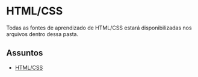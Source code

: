 # HTML/CSS
Todas as fontes de aprendizado de HTML/CSS estará disponibilizadas nos arquivos dentro dessa pasta.

## Assuntos

- [HTML/CSS](html-css.md)